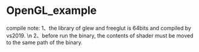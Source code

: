# OpenGL_example
compile note:
1、the library of glew and freeglut is 64bits and compiled by vs2019. \n
2、before run the binary, the contents of shader must be moved to the same path of the binary.
